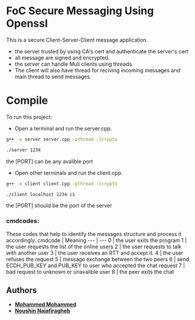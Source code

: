 # FoC Secure Messaging Using Openssl 
This is a secure Client-Server-Client message application.
- the server trusted by using CA's cert and authenticate the server's cert
- all message are signed and encrypted.
- the server can handle Muli clients using threads.
- The client will also have thread for reciving incoming messages and main thread to send messages.

# Compile 
To run this project:

- Open a terminal and run the server.cpp.
```sh
g++ -o server server.cpp -pthread -lcrypto
```
```sh
./server 1234
```
the [PORT] can be any avalible port
- Open other terminals and run the client.cpp. 
```sh
g++ -o client client.cpp -pthread -lcrypto 
```
```sh
./client localhost 1234 c1
```
the [PORT] should be the port of the server

### cmdcodes:
These codes that help to identify the messages structure and process it accordingly.
cmdcode |  Meaning 
---  |  ---
0 | the user exits the program
1 | the user requests the list of the online users
2 | the user requests to talk with another user
3 | the user receives an RTT and accept it.
4 | the user refuses the request
5 | message exchange between the two peers
6 | send ECDH_PUB_KEY and PUB_KEY to user who accepted the chat request
7 | bad request to unknown or unavalible user
8 | the peer exits the chat


## Authors
- **[Mohammed Mohammed](https://github.com/mohammedmrm)**
- **[Noushin Najafiragheb](https://github.com/nooshinnr)**
